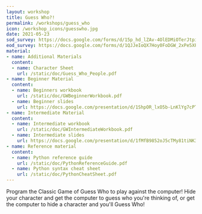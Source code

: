 ```yaml
---
layout: workshop
title: Guess Who?!
permalink: /workshops/guess_who
icon: /workshop_icons/guesswho.jpg
date: 2021-05-23
sod_survey: https://docs.google.com/forms/d/15p_hd_lZAv-4OlEDMiOTerJtpiiut06QFZcFvD3tEdM/edit
eod_survey: https://docs.google.com/forms/d/1QJJeIoQX7Hoy0FoDGW_2xPe5XPmIbstgDERZgFfdid0/edit  
material:
- name: Additional Materials
  content:
  - name: Character Sheet
    url: /static/doc/Guess_Who_People.pdf
- name: Beginner Material
  content:
  - name: Beginners workbook
    url: /static/doc/GWBeginnerWorkbook.pdf
  - name: Beginner slides
    url: https://docs.google.com/presentation/d/1ShpOR_lxO5b-LnKlYg7cPTvJmj0dSGbLhw2lrW_9X-0/edit#slide=id.g32138d9dd6_2_46
- name: Intermediate Material
  content:
  - name: Intermediate workbook
    url: /static/doc/GWIntermediateWorkbook.pdf
  - name: Intermediate slides
    url: https://docs.google.com/presentation/d/1fMfB9852oJ5cTMy81tiNK3ddLvr9dAR0raiQwQ594Jo/edit?usp=sharing
- name: Reference material
  content:
  - name: Python reference guide
    url: /static/doc/PythonReferenceGuide.pdf
  - name: Python syntax cheat sheet
    url: /static/doc/PythonCheatSheet.pdf
---
```



Program the Classic Game of Guess Who to play against the computer! Hide your character and get the computer to guess who you're thinking of, or get the computer to hide a character and you'll Guess Who!

